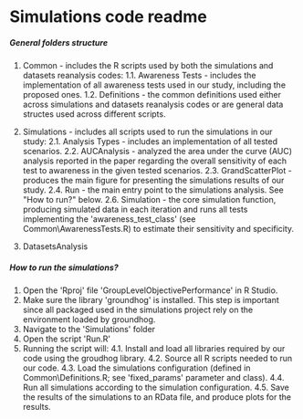 # Simulations code readme

##### General folders structure

1. Common - includes the R scripts used by both the simulations and datasets reanalysis codes:
1.1. Awareness Tests - includes the implementation of all awareness tests used in our study, including the proposed ones.
1.2. Definitions - the common definitions used either across simulations and datasets reanalysis codes or are general data structes used across different scripts. 

2. Simulations - includes all scripts used to run the simulations in our study:
2.1. Analysis Types - includes an implementation of all tested scenarios.
2.2. AUCAnalysis - analyzed the area under the curve (AUC) analysis reported in the paper regarding the overall sensitivity of each test to awareness in the given tested scenarios.
2.3. GrandScatterPlot - produces the main figure for presenting the simulations results of our study.
2.4. Run - the main entry point to the simulations analysis. See "How to run?" below.
2.6. Simulation - the core simulation function, producing simulated data in each iteration and runs all tests implementing the 'awareness_test_class' (see Common\AwarenessTests.R) to estimate their sensitivity and specificity.

3. DatasetsAnalysis

##### How to run the simulations?

1. Open the 'Rproj' file 'GroupLevelObjectivePerformance' in R Studio.
2. Make sure the library 'groundhog' is installed. This step is important since all packaged used in the simulations project rely on the environment loaded by groundhog.
2. Navigate to the 'Simulations' folder
3. Open the script 'Run.R'
4. Running the script will:
4.1. Install and load all libraries required by our code using the groudhog library.
4.2. Source all R scripts needed to run our code.
4.3. Load the simulations configuration (defined in Common\Definitions.R; see 'fixed_params' parameter and class).
4.4. Run all simulations according to the simulation configuration.
4.5. Save the results of the simulations to an RData file, and produce plots for the results.
